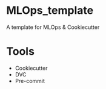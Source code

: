 # MLOps_template
A template for MLOps &amp; Cookiecutter

# Tools
* Cookiecutter
* DVC
* Pre-commit
